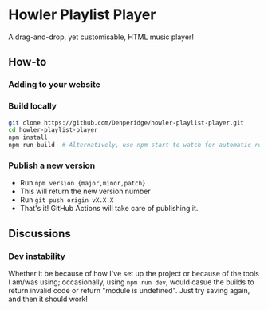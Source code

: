 # Howler Playlist Player
A drag-and-drop, yet customisable, HTML music player!

## How-to
### Adding to your website




### Build locally
```bash
git clone https://github.com/Denperidge/howler-playlist-player.git
cd howler-playlist-player
npm install
npm run build  # Alternatively, use npm start to watch for automatic rebuild
```

### Publish a new version
- Run `npm version {major,minor,patch}`
- This will return the new version number
- Run `git push origin vX.X.X`
- That's it! GitHub Actions will take care of publishing it.

## Discussions
### Dev instability
Whether it be because of how I've set up the project or because of the tools I am/was using; occasionally, using `npm run dev`, would casue the builds to return invalid code or return "module is undefined". Just try saving again, and then it should work!
